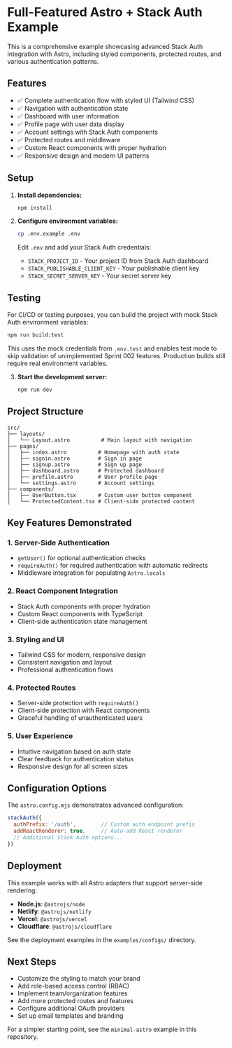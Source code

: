 # Full-Featured Astro + Stack Auth Example

This is a comprehensive example showcasing advanced Stack Auth integration with Astro, including styled components, protected routes, and various authentication patterns.

## Features

- ✅ Complete authentication flow with styled UI (Tailwind CSS)
- ✅ Navigation with authentication state
- ✅ Dashboard with user information
- ✅ Profile page with user data display
- ✅ Account settings with Stack Auth components
- ✅ Protected routes and middleware
- ✅ Custom React components with proper hydration
- ✅ Responsive design and modern UI patterns

## Setup

1. **Install dependencies:**
   ```bash
   npm install
   ```

2. **Configure environment variables:**
   ```bash
   cp .env.example .env
   ```
   
   Edit `.env` and add your Stack Auth credentials:
   - `STACK_PROJECT_ID` - Your project ID from Stack Auth dashboard
   - `STACK_PUBLISHABLE_CLIENT_KEY` - Your publishable client key
   - `STACK_SECRET_SERVER_KEY` - Your secret server key

## Testing

For CI/CD or testing purposes, you can build the project with mock Stack Auth environment variables:

```bash
npm run build:test
```

This uses the mock credentials from `.env.test` and enables test mode to skip validation of unimplemented Sprint 002 features. Production builds still require real environment variables.

3. **Start the development server:**
   ```bash
   npm run dev
   ```

## Project Structure

```
src/
├── layouts/
│   └── Layout.astro          # Main layout with navigation
├── pages/
│   ├── index.astro          # Homepage with auth state
│   ├── signin.astro         # Sign in page
│   ├── signup.astro         # Sign up page
│   ├── dashboard.astro      # Protected dashboard
│   ├── profile.astro        # User profile page
│   └── settings.astro       # Account settings
├── components/
│   ├── UserButton.tsx       # Custom user button component
│   └── ProtectedContent.tsx # Client-side protected content
```

## Key Features Demonstrated

### 1. Server-Side Authentication
- `getUser()` for optional authentication checks
- `requireAuth()` for required authentication with automatic redirects
- Middleware integration for populating `Astro.locals`

### 2. React Component Integration
- Stack Auth components with proper hydration
- Custom React components with TypeScript
- Client-side authentication state management

### 3. Styling and UI
- Tailwind CSS for modern, responsive design
- Consistent navigation and layout
- Professional authentication flows

### 4. Protected Routes
- Server-side protection with `requireAuth()`
- Client-side protection with React components
- Graceful handling of unauthenticated users

### 5. User Experience
- Intuitive navigation based on auth state
- Clear feedback for authentication status
- Responsive design for all screen sizes

## Configuration Options

The `astro.config.mjs` demonstrates advanced configuration:

```javascript
stackAuth({
  authPrefix: '/auth',        // Custom auth endpoint prefix
  addReactRenderer: true,     // Auto-add React renderer
  // Additional Stack Auth options...
})
```

## Deployment

This example works with all Astro adapters that support server-side rendering:

- **Node.js**: `@astrojs/node`
- **Netlify**: `@astrojs/netlify`
- **Vercel**: `@astrojs/vercel`
- **Cloudflare**: `@astrojs/cloudflare`

See the deployment examples in the `examples/configs/` directory.

## Next Steps

- Customize the styling to match your brand
- Add role-based access control (RBAC)
- Implement team/organization features
- Add more protected routes and features
- Configure additional OAuth providers
- Set up email templates and branding

For a simpler starting point, see the `minimal-astro` example in this repository.